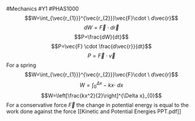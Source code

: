 #Mechanics #Y1 #PHAS1000 
$$W=\int_{\vec{r_{1}}}^{\vec{r_{2}}}\vec{F}\cdot \ d\vec{r}$$
$$dW=\vec{F} \cdot d\vec{r}$$
$$P=\frac{dW}{dt}$$
$$P=\vec{F} \cdot \frac{d\vec{r}}{dt}$$
$$P=\vec{F} \cdot \vec{v}$$
For a spring
$$W=\int_{\vec{r_{1}}}^{\vec{r_{2}}}\vec{F}\cdot \ d\vec{r}$$
$$W=\int_{0}^{\Delta x}-kx\cdot \ dx$$
$$W=\left[\frac{kx^2}{2}\right]^{\Delta x}_{0}$$
For a conservative force $\vec{F}$ the change in potential energy is equal to the work done against the force
[[Kinetic and Potential Energies PPT.pdf]]
